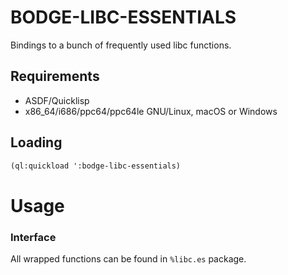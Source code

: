 # BODGE-LIBC-ESSENTIALS

Bindings to a bunch of frequently used libc functions.

## Requirements

* ASDF/Quicklisp
* x86_64/i686/ppc64/ppc64le GNU/Linux, macOS or Windows

## Loading
```lisp
(ql:quickload ':bodge-libc-essentials)
```

# Usage

### Interface
All wrapped functions can be found in `%libc.es` package.
